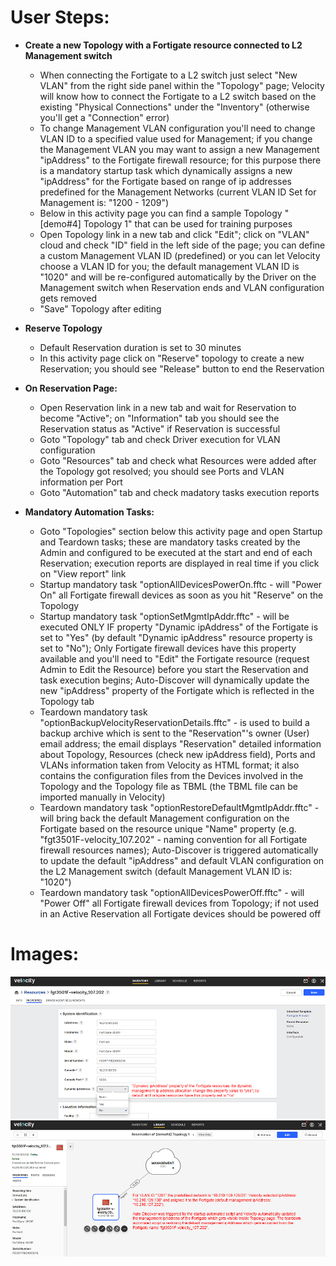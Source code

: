 # User Steps:

* **Create a new Topology with a Fortigate resource connected to L2 Management switch**
    * When connecting the Fortigate to a L2 switch just select "New VLAN" from the right side panel within the "Topology" page; Velocity will know how to connect the Fortigate to a L2 switch based on the existing "Physical Connections" under the "Inventory" (otherwise you'll get a "Connection" error)
    * To change Management VLAN configuration you'll need to change VLAN ID to a specified value used for Management; if you change the Management VLAN you may want to assign a new Management "ipAddress" to the Fortigate firewall resource; for this purpose there is a mandatory startup task which dynamically assigns a new "ipAddress" for the Fortigate based on range of ip addresses predefined for the Management Networks (current VLAN ID Set for Management is: "1200 - 1209") 
    * Below in this activity page you can find a sample Topology "\[demo#4\] Topology 1" that can be used for training purposes
    * Open Topology link in a new tab and click "Edit"; click on "VLAN" cloud and check "ID" field in the left side of the page; you can define a custom Management VLAN ID (predefined) or you can let Velocity choose a VLAN ID for you; the default management VLAN ID is "1020" and will be re-configured automatically by the Driver on the Management switch when Reservation ends and VLAN configuration gets removed
    * "Save" Topology after editing


* **Reserve Topology**  
    * Default Reservation duration is set to 30 minutes
    * In this activity page click on "Reserve" topology to create a new Reservation; you should see "Release" button to end the Reservation


* **On Reservation Page:**
    * Open Reservation link in a new tab and wait for Reservation to become "Active"; on "Information" tab you should see the Reservation status as "Active" if Reservation is successful
    * Goto "Topology" tab and check Driver execution for VLAN configuration
    * Goto "Resources" tab and check what Resources were added after the Topology got resolved; you should see Ports and VLAN information per Port 
    * Goto "Automation" tab and check madatory tasks execution reports


* **Mandatory Automation Tasks:**
    * Goto "Topologies" section below this activity page and open Startup and Teardown tasks; these are mandatory tasks created by the Admin and configured to be executed at the start and end of each Reservation; execution reports are displayed in real time if you click on "View report" link
    * Startup mandatory task "optionAllDevicesPowerOn.fftc - will "Power On" all Fortigate firewall devices as soon as you hit "Reserve" on the Topology
    * Startup mandatory task "optionSetMgmtIpAddr.fftc" - will be executed ONLY IF property "Dynamic ipAddress" of the Fortigate is set to "Yes" (by default "Dynamic ipAddress" resource property is set to "No"); Only Fortigate firewall devices have this property available and you'll need to "Edit" the Fortigate resource (request Admin to Edit the Resource) before you start the Reservation and task execution begins; Auto-Discover will dynamically update the new "ipAddress" property of the Fortigate which is reflected in the Topology tab 
    * Teardown mandatory task "optionBackupVelocityReservationDetails.fftc" - is used to build a backup archive which is sent to the "Reservation"'s owner (User) email address; the email displays "Reservation" detailed information about Topology, Resources (check new ipAddress field), Ports and VLANs information taken from Velocity as HTML format; it also contains the configuration files from the Devices involved in the Topology and the Topology file as TBML (the TBML file can be imported manually in Velocity)
    * Teardown mandatory task "optionRestoreDefaultMgmtIpAddr.fftc" - will bring back the default Management configuration on the Fortigate based on the resource unique "Name" property (e.g. "fgt3501F-velocity_107.202" - naming convention for all Fortigate firewall resources names); Auto-Discover is triggered automatically to update the default "ipAddress" and default VLAN configuration on the L2 Management switch (default Management VLAN ID is: "1020")
    * Teardown mandatory task "optionAllDevicesPowerOff.fftc" - will "Power Off" all Fortigate firewall devices from Topology; if not used in an Active Reservation all Fortigate devices should be powered off


# Images:
![Image from file](demo4_1.jpg)
![Image from file](demo4_2.jpg)

